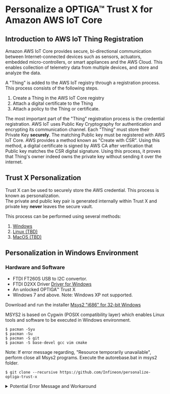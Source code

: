 # Personalize a OPTIGA™ Trust X for Amazon AWS IoT Core

## Introduction to AWS IoT Thing Registration

Amazon AWS IoT Core provides secure, bi-directional communication between Internet-connected devices such as sensors, actuators, embedded micro-controllers, or smart appliances and the AWS Cloud. This enables collection of telemetry data from multiple devices, and store and analyze the data.

A "Thing" is added to the AWS IoT registry through a registration process.
This process consists of the following steps.
1. Create a Thing in the AWS IoT Core registry
2. Attach a digital certificate to the Thing
3. Attach a policy to the Thing or certificate.

The most important part of the "Thing" registration process is the credential registration. AWS IoT uses Public Key Cryptography for authentication and encrypting its communication channel. Each "Thing" must store their Private Key **securely**. The matching Public key must be registered with AWS IoT Core. AWS provides a method known as "Create with CSR". Using this method, a digital certificate is signed by AWS CA after verification that Public key matches the CSR digital signature. Using this process, it proves that Thing's owner indeed owns the private key without sending it over the internet.

## Trust X Personalization
Trust X can be used to securely store the AWS credential. This process is known as personalization.  
The private and public key pair is generated internally within Trust X and private key **never** leaves the secure vault.

This process can be performed using several methods:
1. [Windows](#Personalization-in-Windows-Environment)
2. [Linux (TBD)](#Personalization-in-Linux-Environment)
3. [MacOS (TBD)](#Personalization-in-MacOS-Environment)


## Personalization in Windows Environment

### Hardware and Software
* FTDI FT260S USB to I2C convertor.
* FTDI D2XX Driver [Driver for Windows](https://www.ftdichip.com/Drivers/D2XX.htm)
* An unlocked OPTIGA™ Trust X
* Windows 7 and above. Note: Windows XP not supported.

Download and run the installer [Msys2 "i686" for 32-bit Windows](https://www.msys2.org/)

MSYS2 is based on Cygwin (POSIX compatibility layer) which enables Linux tools and software to be executed in Windows environment.

```SoftwareinstallationinMSYS2
$ pacman -Syu
$ pacman -Su
$ pacman -S git
$ pacman -S base-devel gcc vim cmake
```

Note: If error message regarding, "Resource temporarily unavailable", perform close all Msys2 programs.
Execute the autorebase.bat in msys2 folder.

```Git
$ git clone --recursive https://github.com/Infineon/personalize-optiga-trust-x
```

<details>
<summary>Potential Error Message and Workaround</summary>
```
Error Message:
"Resource temporarily unavailable".
Workaround:
Close all Msys2 programs.
Execute msys32\autobase.bat
Re-run the git clone command.

```
</details>

## Build from sources
Prior using the perso application note you need to build required executables from provided sources
You can copy this repository to your embedded system using any available method (USB stick, SSH transfer, SCP, etc.)


```console
pi@raspberrypi:~ $ cd personalize-optiga-trust-x/source
pi@raspberrypi:~/personalize-optiga-trust-x/source $ make
```
During building you should observe something similar
<details>
  <summary> OpenSSL TLS Server output</summary>

```console
mkdir -p ./build
mkdir -p ./../executables
make -C ./mbedtls-2.6.0/ no_test
make[1]: Entering directory '/home/pi/personalize-optiga-trust-x/source/mbedtls-2.6.0'
make[2]: Entering directory '/home/pi/personalize-optiga-trust-x/source/mbedtls-2.6.0/library'
  CC    aes.c
  CC    aesni.c
  CC    arc4.c
  CC    asn1parse.c
  CC    asn1write.c
  CC    base64.c
  CC    bignum.c
  CC    blowfish.c
  CC    camellia.c
  CC    ccm.c
  CC    cipher.c
  CC    cipher_wrap.c
  CC    cmac.c
  CC    ctr_drbg.c
  CC    des.c
  CC    dhm.c
  CC    ecdh.c
  CC    ecdsa.c
  CC    ecjpake.c
  CC    ecp.c
  CC    ecp_curves.c
  CC    entropy.c
  CC    entropy_poll.c
  CC    error.c
  CC    gcm.c
  CC    havege.c
  CC    hmac_drbg.c
  CC    md.c
  CC    md2.c
  CC    md4.c
  CC    md5.c
  CC    md_wrap.c
  CC    memory_buffer_alloc.c
  CC    oid.c
  CC    padlock.c
  CC    pem.c
  CC    pk.c
  CC    pk_wrap.c
  CC    pkcs12.c
  CC    pkcs5.c
  CC    pkparse.c
  CC    pkwrite.c
  CC    platform.c
  CC    ripemd160.c
  CC    rsa.c
  CC    sha1.c
  CC    sha256.c
  CC    sha512.c
  CC    threading.c
  CC    timing.c
  CC    version.c
  CC    version_features.c
  CC    xtea.c
  AR    libmbedcrypto.a
  RL    libmbedcrypto.a
  CC    certs.c
  CC    pkcs11.c
  CC    x509.c
  CC    x509_create.c
  CC    x509_crl.c
  CC    x509_crt.c
  CC    x509_csr.c
  CC    x509write_crt.c
  CC    x509write_csr.c
  AR    libmbedx509.a
  RL    libmbedx509.a
  CC    debug.c
  CC    net_sockets.c
  CC    ssl_cache.c
  CC    ssl_ciphersuites.c
  CC    ssl_cli.c
  CC    ssl_cookie.c
  CC    ssl_srv.c
  CC    ssl_ticket.c
  CC    ssl_tls.c
  AR    libmbedtls.a
  RL    libmbedtls.a
make[2]: Leaving directory '/home/pi/personalize-optiga-trust-x/source/mbedtls-2.6.0/library'
make[2]: Entering directory '/home/pi/personalize-optiga-trust-x/source/mbedtls-2.6.0/programs'
  CC    aes/aescrypt2.c
  CC    aes/crypt_and_hash.c
  CC    hash/hello.c
  CC    hash/generic_sum.c
  CC    pkey/dh_client.c
  CC    pkey/dh_genprime.c
  CC    pkey/dh_server.c
  CC    pkey/ecdh_curve25519.c
  CC    pkey/ecdsa.c
  CC    pkey/gen_key.c
  CC    pkey/key_app.c
  CC    pkey/key_app_writer.c
  CC    pkey/mpi_demo.c
  CC    pkey/pk_decrypt.c
  CC    pkey/pk_encrypt.c
  CC    pkey/pk_sign.c
  CC    pkey/pk_verify.c
  CC    pkey/rsa_genkey.c
  CC    pkey/rsa_decrypt.c
  CC    pkey/rsa_encrypt.c
  CC    pkey/rsa_sign.c
  CC    pkey/rsa_verify.c
  CC    pkey/rsa_sign_pss.c
  CC    pkey/rsa_verify_pss.c
  CC    ssl/dtls_client.c
  CC    ssl/dtls_server.c
  CC    ssl/ssl_client1.c
  CC    ssl/ssl_client2.c
  CC    ssl/ssl_server.c
  CC    ssl/ssl_server2.c
  CC    ssl/ssl_fork_server.c
  CC    ssl/mini_client.c
  CC    ssl/ssl_mail_client.c
  CC    random/gen_entropy.c
  CC    random/gen_random_havege.c
  CC    random/gen_random_ctr_drbg.c
  CC    test/ssl_cert_test.c
  CC    test/benchmark.c
  CC    test/selftest.c
  CC    test/udp_proxy.c
  CC    util/pem2der.c
  CC    util/strerror.c
  CC    x509/cert_app.c
  CC    x509/crl_app.c
  CC    x509/cert_req.c
  CC    x509/cert_write.c
  CC    x509/req_app.c
make[2]: Leaving directory '/home/pi/personalize-optiga-trust-x/source/mbedtls-2.6.0/programs'
make[1]: Leaving directory '/home/pi/personalize-optiga-trust-x/source/mbedtls-2.6.0'
Compiling optiga_trust_x/optiga/crypt/optiga_crypt.c
Compiling optiga_trust_x/optiga/util/optiga_util.c
Compiling optiga_trust_x/optiga/cmd/CommandLib.c
Compiling optiga_trust_x/optiga/common/Logger.c
Compiling optiga_trust_x/optiga/common/Util.c
Compiling optiga_trust_x/optiga/comms/optiga_comms.c
Compiling optiga_trust_x/optiga/comms/ifx_i2c/ifx_i2c.c
Compiling optiga_trust_x/optiga/comms/ifx_i2c/ifx_i2c_config.c
Compiling optiga_trust_x/optiga/comms/ifx_i2c/ifx_i2c_data_link_layer.c
Compiling optiga_trust_x/optiga/comms/ifx_i2c/ifx_i2c_physical_layer.c
Compiling optiga_trust_x/optiga/comms/ifx_i2c/ifx_i2c_transport_layer.c
Compiling optiga_trust_x/pal/linux/pal.c
Compiling optiga_trust_x/pal/linux/pal_gpio.c
Compiling optiga_trust_x/pal/linux/pal_i2c.c
Compiling optiga_trust_x/pal/linux/pal_ifx_i2c_config.c
Compiling optiga_trust_x/pal/linux/pal_os_event.c
Compiling optiga_trust_x/pal/linux/pal_os_lock.c
Compiling optiga_trust_x/pal/linux/pal_os_timer.c
Compiling json_parser/cJSON.c
Compiling json_parser/JSON_parser.c
Compiling optiga_generate_csr.c
optiga_generate_csr.c: In function ‘__optiga_sign_wrap’:
optiga_generate_csr.c:88:35: warning: passing argument 1 of ‘optiga_crypt_ecdsa_sign’ discards ‘const’ qualifier from pointer target type [-Wdiscarded-qualifiers]
  status = optiga_crypt_ecdsa_sign(hash, hash_len, optiga_key_id, der_signature, &ds_len);
                                   ^~~~
In file included from optiga_generate_csr.c:54:0:
./optiga_trust_x/optiga/include/optiga/optiga_crypt.h:403:21: note: expected ‘uint8_t * {aka unsigned char *}’ but argument is of type ‘const unsigned char *’
 optiga_lib_status_t optiga_crypt_ecdsa_sign(uint8_t * digest,
                     ^~~~~~~~~~~~~~~~~~~~~~~
optiga_generate_csr.c:102:30: warning: format ‘%lu’ expects argument of type ‘long unsigned int’, but argument 2 has type ‘size_t {aka unsigned int}’ [-Wformat=]
     mbedtls_printf( " Size %lu\n", *sig_len);
                              ^
Linking ../executables/optiga_generate_csr
Compiling optiga_upload_crt.c
Linking ../executables/optiga_upload_crt
```
</details>

Your binaries are ready to be used and can be found in the folder executables in the root directory of your project

## Usage examples for binaries

```console
pi@raspberrypi:~/personalize-optiga-trust-x/executables $ ./optiga_generate_csr -f /dev/i2c-1 -o optiga.csr -i ../IO_files/config.jsn
```
* `-f /dev/i2c-1` Path to the i2c device to which # Infineon's OPTIGA&trade; Trust X is connected
* `-o optiga.csr` Path to a file, where a generated Certificate Signing Request will be stored
* `-i ../IO_file/config.jsn` JSON config file to define your own Distiguished Name for the End-Device Certificate

Example `config.jsn`:

```json
{
	"CN":	"AWS IoT Certificate",
	"O":	"Infineon Technologies AG",
	"C":	"DE",
	"ST":	"Germany"
}
```

<details>
<summary>Potential Error Message</summary>
```
Error Message:
3 [main] optiga_generate_csr (4788) C:\msys32\home\OptigaTrust\persont-x\bin\libusb_win_x86\optiga_generate_csr.exe: *** fatal error - cygheap bcted - 0x612C5410/0x612A5410.
This problem is probably due to using incompatible versions of the cygwin D
Search for cygwin1.dll using the Windows Start->Find/Search facility
and delete all but the most recent version.  The most recent version *shoul
reside in x:\cygwin\bin, where 'x' is the drive on which you have
installed the cygwin distribution.  Rebooting is also suggested if you
are unable to find another cygwin DLL.
Segmentation fault
```
</details>



```console
pi@raspberrypi:~/personalize-optiga-trust-x/executables $ ./optiga_upload_crt -f /dev/i2c-1 -c certificate_in_der.der -o 0xE0E1
```
* `-f /dev/i2c-1` Path to the i2c device to which # Infineon's OPTIGA&trade; Trust X is connected
* `-c certificate_in_der.der` DER encoded certificate which you want to upload to the device
* `-0 0xE0E1` Optional parameter which defines in which Obejct ID to write the given certificate

In order to convert PEM encoded certificate into DER encoded certificate you can use the following command

```console
pi@raspberrypi:~/personalize-optiga-trust-x/executables $ openssl x509 -in certificate_in_pem.pem -inform PEM -out certificate_in_der.der -outform DER

```

## Personalization in Linux Environment
TBD

## Personalization in MacOS Environment
TBD

## Contributing
Please read [CONTRIBUTING.md](CONTRIBUTING.md) for details on our code of conduct, and the process for submitting pull requests to us.

## License
This project is licensed under the MIT License - see the [LICENSE](LICENSE) file for details
